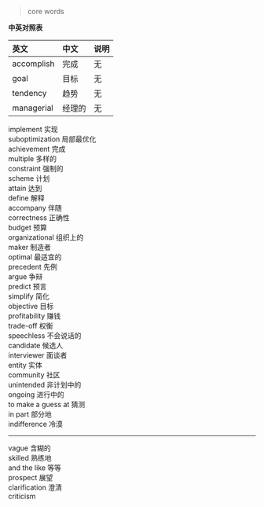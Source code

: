 > core words

 **中英对照表** 

|英文|中文|说明|
|:-----  |:-----|-----  |
|accomplish | 完成 |无  |
|goal | 目标 |无  |
|tendency | 趋势 |无  |
|managerial | 经理的 |无  | 
implement	实现  
suboptimization	局部最优化  
achievement	完成  
multiple	多样的  
constraint	强制的  
scheme	计划  
attain	达到  
define	解释  
accompany	伴随  
correctness	正确性  
budget	预算  
organizational	组织上的  
maker	制造者  
optimal	最适宜的  
precedent	先例  
argue	争辩  
predict	预言  
simplify	简化  
objective	目标  
profitability	赚钱  
trade-off 权衡  
speechless	不会说话的  
candidate	候选人  
interviewer	面谈者  
entity	实体  
community	社区  
unintended	非计划中的  
ongoing	进行中的  
to make a guess at	猜测  
in part	部分地  
indifference	冷漠  

---

vague	含糊的  
skilled	熟练地  
and the like	等等  
prospect	展望  
clarification	澄清  
criticism		
